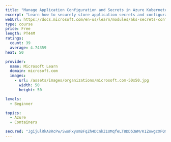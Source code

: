 ```yaml
---
title: "Manage Application Configuration and Secrets in Azure Kubernetes Service (AKS)"
excerpt: "Learn how to securely store application secrets and configurations using native Kubernetes resources in Azure Kubernetes Service (AKS)."
webUrl: https://docs.microsoft.com/en-us/learn/modules/aks-secrets-configure-app/
type: course
price: Free
length: PT44M
ratings:
  count: 39
  average: 4.74359
heat: 50

provider:
  name: Microsoft Learn
  domain: microsoft.com
  images:
    - url: /assets/images/organizations/microsoft.com-50x50.jpg
      width: 50
      height: 50

levels:
  - Beginner

topics:
  - Azure
  - Containers

secured: "JgijulRkA8RcPw/SwoPxysmBFqZh4DCnkZ1UMqfeLT8DDb3WM/K1ZowgcXFQm+V4dooCE4pmNUnIoIVc8qoy1aKrGSlqFWHe+mkLCmnkHdGszLGOvay6UP3LLLdY3AaD/E7DqTRsBuywuI59lkCwp8OIqITztLhMx6oJI2TVLx2wqW30LxKBocoe4xItiLnaPXyA1FGAEH2wizQey+walppUDdD0LYFwmxWe3aDaaY6vmKrbn7+Jluv6b/9eBBMSGf0ELlZ1asQeNqM+7vNmkBNy4FmOPbj3fnrMWvlfY/zmjsm8puDJWOdUUgVWcdl83ylBW6F2ZrcAyiyB7QZ99kvNfT2gawAnpUwb0ZLEsS9Ogrnz2fwJSR3/QAPatj0tmPFkk5p9NXlprTuZNzmHi5ShQEeamwwGJb4qSHhyuxM=;wVxifz/0fXBvFRsNsl/nsA=="
---
```


